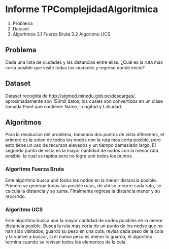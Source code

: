 # Informe TPComplejidadAlgoritmica

1. Problema
2. Dataset
3. Algoritmos 
    3.1 Fuerza Bruta
    3.2 Algoritmo UCS

## Problema
   Dada una lista de ciudades y las distancias entre ellas.
   ¿Cual es la ruta mas corta posible que visite todas las ciudades y regrese donde inicio?

## Dataset
   Dataset recogida de http://sigmed.minedu.gob.pe/descargas/, aproximadamente son 150mil datos, los cuales son convertidos en un clase
   llamada Point que contiene: Name, Longitud y Latiudad.

## Algoritmos
   Para la resolucion del problema, tomamos dos puntos de vista diferentes, el primero es la union de todos los nodos con la ruta mas corta posible,
   pero esto tiene un uso de recursos elevados y un tiempo demasiado largo. El segundo punto de vista es la mayor cantidad de nodos con la menor ruta posible,
   la cual es rapida pero no logra unir todos los puntos.

### Algoritmo Fuerza Bruta
   Este algoritmo busca unir todos los nodos en la menor distancia posible.  
   Primero se generan todas las posible rutas, de ahi se recorre cada ruta, se calcula la distancia y se suma. Finalmente regresa la distancia menor y su recorrido.

### Algoritmo UCS
   Este algoritmo busca unir la mayor cantidad de nodos posibles en la menor distancia posible.
   Busca la ruta mas corta de un punto de los nodso que no han sido visitados, guardo su peso en una cola, revisa cada peso de la cola y la vuelve a buscar, si el nuevo peso
   es menor lo guarda, el algoritmo termina cuando se revisan todos los elementos de la cola.